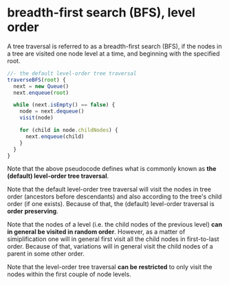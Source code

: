 
<!-- ======================================================================= -->
# breadth-first search (BFS), level order

A tree traversal is referred to as a breadth-first search (BFS), if the
nodes in a tree are visited one node level at a time, and beginning with
the specified root.

```js
//- the default level-order tree traversal
traverseBFS(root) {
  next = new Queue()
  next.enqueue(root)

  while (next.isEmpty() == false) {
    node = next.dequeue()
    visit(node)

    for (child in node.childNodes) {
      next.enqueue(child)
    }
  }
}
```

Note that the above pseudocode defines what is commonly known as
**the (default) level-order tree traversal**.

Note that the default level-order tree traversal will visit the nodes in tree
order (ancestors before descendants) and also according to the tree's child
order (if one exists). Because of that, the (default) level-order traversal
is **order preserving**.

Note that the nodes of a level (i.e. the child nodes of the previous level)
**can in general be visited in random order**. However, as a matter of
simiplification one will in general first visit all the child nodes in
first-to-last order. Because of that, variations will in general visit the
child nodes of a parent in some other order.

Note that the level-order tree traversal **can be restricted** to only visit
the nodes within the first couple of node levels.
